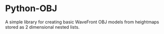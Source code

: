 # Python-OBJ
A simple library for creating basic WaveFront OBJ models from heightmaps stored as 2 dimensional nested lists.
